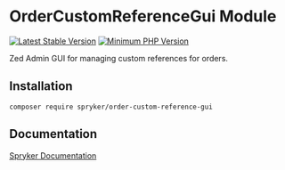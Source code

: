 # OrderCustomReferenceGui Module
[![Latest Stable Version](https://poser.pugx.org/spryker/order-custom-reference-gui/v/stable.svg)](https://packagist.org/packages/spryker/order-custom-reference-gui)
[![Minimum PHP Version](https://img.shields.io/badge/php-%3E%3D%208.1-8892BF.svg)](https://php.net/)

Zed Admin GUI for managing custom references for orders.

## Installation

```
composer require spryker/order-custom-reference-gui
```

## Documentation

[Spryker Documentation](https://docs.spryker.com)
